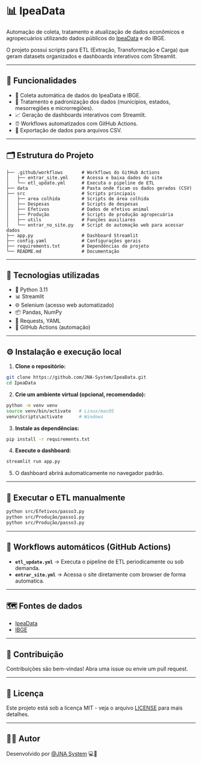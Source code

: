 
# 📊 IpeaData

Automação de coleta, tratamento e atualização de dados econômicos e agropecuários utilizando dados públicos do [IpeaData](https://www.ipeadata.gov.br/) e do IBGE.

O projeto possui scripts para ETL (Extração, Transformação e Carga) que geram datasets organizados e dashboards interativos com Streamlit.

---

## 🚀 Funcionalidades

- 🔄 Coleta automática de dados do IpeaData e IBGE.
- 🧠 Tratamento e padronização dos dados (municípios, estados, mesorregiões e microrregiões).
- 📈 Geração de dashboards interativos com Streamlit.
- ⏰ Workflows automatizados com GitHub Actions.
- 💾 Exportação de dados para arquivos CSV.

---

## 🗂️ Estrutura do Projeto

```
├── .github/workflows       # Workflows do GitHub Actions
│   ├── entrar_site.yml     # Acessa e baixa dados do site
│   └── etl_update.yml      # Executa o pipeline de ETL
├── data                    # Pasta onde ficam os dados gerados (CSV)
├── src                     # Scripts principais
│   ├── area colhida        # Scripts de área colhida
│   ├── Despesas            # Scripts de despesas
│   ├── Efetivos            # Dados de efetivo animal
│   ├── Produção            # Scripts de produção agropecuária
│   ├── utils               # Funções auxiliares
│   └── entrar_no_site.py   # Script de automação web para acessar dados
├── app.py                  # Dashboard Streamlit
├── config.yaml             # Configurações gerais
├── requirements.txt        # Dependências do projeto
└── README.md               # Documentação
```

---

## 🧰 Tecnologias utilizadas

- 🐍 Python 3.11
- 📊 Streamlit
- 🌐 Selenium (acesso web automatizado)
- 📦 Pandas, NumPy
- 🔗 Requests, YAML
- 🔧 GitHub Actions (automação)

---

## ⚙️ Instalação e execução local

1. **Clone o repositório:**

```bash
git clone https://github.com/JNA-System/IpeaData.git
cd IpeaData
```

2. **Crie um ambiente virtual (opcional, recomendado):**

```bash
python -m venv venv
source venv/bin/activate   # Linux/macOS
venv\Scripts\activate      # Windows
```

3. **Instale as dependências:**

```bash
pip install -r requirements.txt
```

4. **Execute o dashboard:**

```bash
streamlit run app.py
```

5. O dashboard abrirá automaticamente no navegador padrão.

---

## 🔄 Executar o ETL manualmente

```bash
python src/Efetivos/passo3.py
python src/Produção/passo1.py
python src/Produção/passo3.py
```

---

## 🤖 Workflows automáticos (GitHub Actions)

- **`etl_update.yml`** → Executa o pipeline de ETL periodicamente ou sob demanda.
- **`entrar_site.yml`** → Acessa o site diretamente com browser de forma automatica.

---

## 🗺️ Fontes de dados

- [IpeaData](https://www.ipeadata.gov.br/)
- [IBGE](https://www.ibge.gov.br/)

---

## 🤝 Contribuição

Contribuições são bem-vindas! Abra uma issue ou envie um pull request.

---

## 📜 Licença

Este projeto está sob a licença MIT - veja o arquivo [LICENSE](LICENSE.md) para mais detalhes.

---

## 👨‍💻 Autor

Desenvolvido por [@JNA System](https://github.com/JNA-System) 💻🚀
